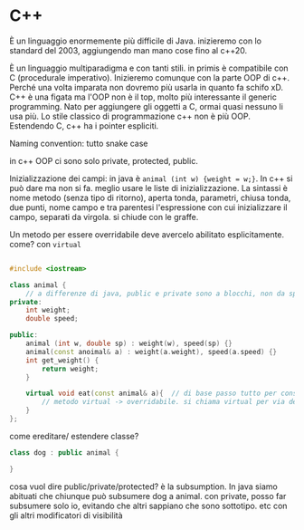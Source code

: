 # C++

È un linguaggio enormemente più difficile di Java. 
inizieremo con lo standard del 2003, aggiungendo man mano cose fino al c++20.

È un linguaggio multiparadigma e con tanti stili. in primis è compatibile con C (procedurale imperativo). Inizieremo comunque con la parte OOP di c++. Perché una volta imparata non dovremo più usarla in quanto fa schifo xD. C++ è una figata ma l'OOP non è il top, molto più interessante il generic programming.
Nato per aggiungere gli oggetti a C, ormai quasi nessuno li usa più. Lo stile classico di programmazione c++ non è più OOP.
Estendendo C, c++ ha i pointer espliciti.

Naming convention: tutto snake case

in c++ OOP ci sono solo private, protected, public.

Inizializzazione dei campi: in java è `animal (int w) {weight = w;}`. In c++ si può dare ma non si fa. meglio usare le liste di inizializzazione. La sintassi è nome metodo (senza tipo di ritorno), aperta tonda, parametri, chiusa tonda, due punti, nome campo e tra parentesi l'espressione con cui inizializzare il campo, separati da virgola. si chiude con le graffe.

Un metodo per essere overridabile deve avercelo abilitato esplicitamente. come? con `virtual`

```cpp

#include <iostream>

class animal {
    // a differenze di java, public e private sono a blocchi, non da specificare per ogni campo
private:
    int weight;
    double speed;

public:
    animal (int w, double sp) : weight(w), speed(sp) {}
    animal(const anoimal& a) : weight(a.weight), speed(a.speed) {}
    int get_weight() {
        return weight;
    }

    virtual void eat(const animal& a){  // di base passo tutto per const reference. poi eventualmente tolgo const o addirittura la reference
        // metodo virtual -> overridabile. si chiama virtual per via della virtual table (solo quelli con override è necessario siano in virtual table)
    }
};


```

come ereditare/ estendere classe?

```cpp
class dog : public animal {

}
```

cosa vuol dire public/private/protected? è la subsumption. In java siamo abituati che chiunque può subsumere dog a animal. con private, posso far subsumere solo io, evitando che altri sappiano che sono sottotipo. etc con gli altri modificatori di visibilità